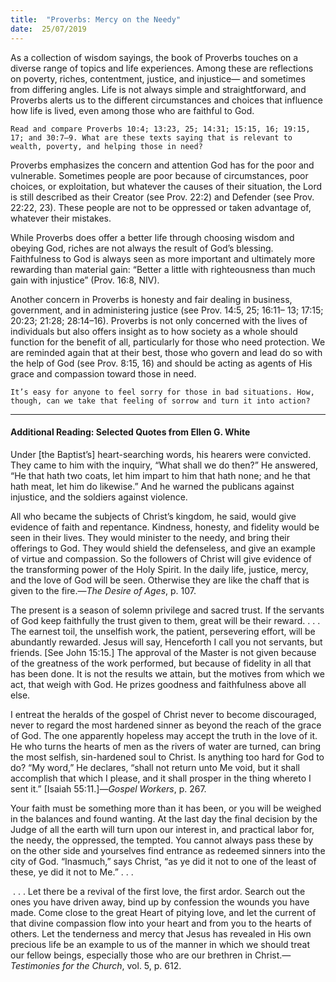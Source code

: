 ```yaml
---
title:  "Proverbs: Mercy on the Needy"
date:  25/07/2019
---
```


As a collection of wisdom sayings, the book of Proverbs touches on a diverse range of topics and life experiences. Among these are reflections on poverty, riches, contentment, justice, and injustice— and sometimes from differing angles. Life is not always simple and straightforward, and Proverbs alerts us to the different circumstances and choices that influence how life is lived, even among those who are faithful to God.

`Read and compare Proverbs 10:4; 13:23, 25; 14:31; 15:15, 16; 19:15, 17; and 30:7–9. What are these texts saying that is relevant to wealth, poverty, and helping those in need?`

Proverbs emphasizes the concern and attention God has for the poor and vulnerable. Sometimes people are poor because of circumstances, poor choices, or exploitation, but whatever the causes of their situation, the Lord is still described as their Creator (see Prov. 22:2) and Defender (see Prov. 22:22, 23). These people are not to be oppressed or taken advantage of, whatever their mistakes.

While Proverbs does offer a better life through choosing wisdom and obeying God, riches are not always the result of God’s blessing. Faithfulness to God is always seen as more important and ultimately more rewarding than material gain: “Better a little with righteousness than much gain with injustice” (Prov. 16:8, NIV).

Another concern in Proverbs is honesty and fair dealing in business, government, and in administering justice (see Prov. 14:5, 25; 16:11– 13; 17:15; 20:23; 21:28; 28:14–16). Proverbs is not only concerned with the lives of individuals but also offers insight as to how society as a whole should function for the benefit of all, particularly for those who need protection. We are reminded again that at their best, those who govern and lead do so with the help of God (see Prov. 8:15, 16) and should be acting as agents of His grace and compassion toward those in need.

`It’s easy for anyone to feel sorry for those in bad situations. How, though, can we take that feeling of sorrow and turn it into action?`

---

#### Additional Reading: Selected Quotes from Ellen G. White

Under [the Baptist’s] heart-searching words, his hearers were convicted. They came to him with the inquiry, “What shall we do then?” He answered, “He that hath two coats, let him impart to him that hath none; and he that hath meat, let him do likewise.” And he warned the publicans against injustice, and the soldiers against violence.  

All who became the subjects of Christ’s kingdom, he said, would give evidence of faith and repentance. Kindness, honesty, and fidelity would be seen in their lives. They would minister to the needy, and bring their offerings to God. They would shield the defenseless, and give an example of virtue and compassion. So the followers of Christ will give evidence of the transforming power of the Holy Spirit. In the daily life, justice, mercy, and the love of God will be seen. Otherwise they are like the chaff that is given to the fire.—_The Desire of Ages_, p. 107.

The present is a season of solemn privilege and sacred trust. If the servants of God keep faithfully the trust given to them, great will be their reward. . . . The earnest toil, the unselfish work, the patient, persevering effort, will be abundantly rewarded. Jesus will say, Henceforth I call you not servants, but friends. [See John 15:15.] The approval of the Master is not given because of the greatness of the work performed, but because of fidelity in all that has been done. It is not the results we attain, but the motives from which we act, that weigh with God. He prizes goodness and faithfulness above all else. 

I entreat the heralds of the gospel of Christ never to become discouraged, never to regard the most hardened sinner as beyond the reach of the grace of God. The one apparently hopeless may accept the truth in the love of it. He who turns the hearts of men as the rivers of water are turned, can bring the most selfish, sin-hardened soul to Christ. Is anything too hard for God to do? “My word,” He declares, “shall not return unto Me void, but it shall accomplish that which I please, and it shall prosper in the thing whereto I sent it.” [Isaiah 55:11.]—_Gospel Workers_, p. 267. 

Your faith must be something more than it has been, or you will be weighed in the balances and found wanting. At the last day the final decision by the Judge of all the earth will turn upon our interest in, and practical labor for, the needy, the oppressed, the tempted. You cannot always pass these by on the other side and yourselves find entrance as redeemed sinners into the city of God. “Inasmuch,” says Christ, “as ye did it not to one of the least of these, ye did it not to Me.” . . . 

 . . . Let there be a revival of the first love, the first ardor. Search out the ones you have driven away, bind up by confession the wounds you have made. Come close to the great Heart of pitying love, and let the current of that divine compassion flow into your heart and from you to the hearts of others. Let the tenderness and mercy that Jesus has revealed in His own precious life be an example to us of the manner in which we should treat our fellow beings, especially those who are our brethren in Christ.—_Testimonies for the Church_, vol. 5, p. 612.